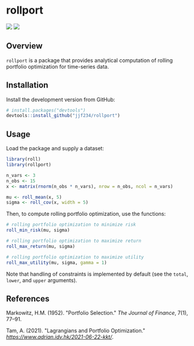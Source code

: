 # rollport

[![](https://github.com/jjf234/rollport/actions/workflows/check-standard.yaml/badge.svg)](https://github.com/jjf234/rollport/actions/workflows/check-standard.yaml)
[![](https://codecov.io/gh/jjf234/rollport/graph/badge.svg)](https://codecov.io/github/jjf234/rollport)

## Overview

`rollport` is a package that provides analytical computation of rolling portfolio optimization for time-series data.

## Installation

Install the development version from GitHub:

``` r
# install.packages("devtools")
devtools::install_github("jjf234/rollport")
```

## Usage

Load the package and supply a dataset:

``` r
library(roll)
library(rollport)

n_vars <- 3
n_obs <- 15
x <- matrix(rnorm(n_obs * n_vars), nrow = n_obs, ncol = n_vars)

mu <- roll_mean(x, 5)
sigma <- roll_cov(x, width = 5)
```
Then, to compute rolling portfolio optimization, use the functions:

```r
# rolling portfolio optimization to minimize risk
roll_min_risk(mu, sigma)

# rolling portfolio optimization to maximize return
roll_max_return(mu, sigma)

# rolling portfolio optimization to maximize utility
roll_max_utility(mu, sigma, gamma = 1)
```

Note that handling of constraints is implemented by default (see the `total`, `lower`, and `upper` arguments).

## References

Markowitz, H.M. (1952). "Portfolio Selection." *The Journal of Finance*, 7(1), 77–91.

Tam, A. (2021). "Lagrangians and Portfolio Optimization." *https://www.adrian.idv.hk/2021-06-22-kkt/*.